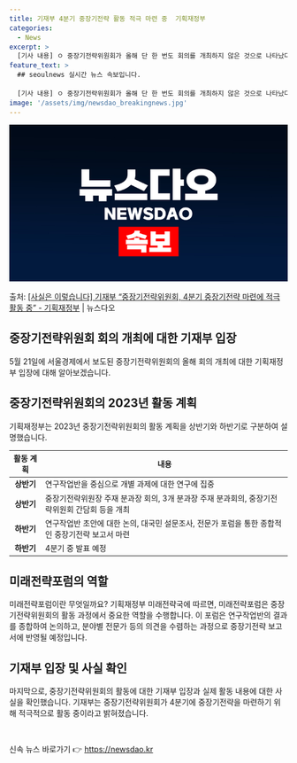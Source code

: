 ```yaml
---
title: 기재부 4분기 중장기전략 활동 적극 마련 중  기획재정부
categories:
  - News
excerpt: >
  [기사 내용] ㅇ 중장기전략위원회가 올해 단 한 번도 회의를 개최하지 않은 것으로 나타났다. ㅇ 지난해 7월…
feature_text: >
  ## seoulnews 실시간 뉴스 속보입니다.

  [기사 내용] ㅇ 중장기전략위원회가 올해 단 한 번도 회의를 개최하지 않은 것으로 나타났다. ㅇ 지난해 7월…
image: '/assets/img/newsdao_breakingnews.jpg'
---
```


![뉴스다오 속보](/assets/img/newsdao_breakingnews.jpg)

<p>출처: <a href="https://newsdao.kr/3868" rel="dofollow">[사실은 이렇습니다] 기재부 “중장기전략위원회, 4분기 중장기전략 마련에 적극 활동 중” - 기획재정부</a> | 뉴스다오</p>

<h2 data-ke-size="size26">중장기전략위원회 회의 개최에 대한 기재부 입장</h2>
<p data-ke-size="size16">5월 21일에 서울경제에서 보도된 중장기전략위원회의 올해 회의 개최에 대한 기획재정부 입장에 대해 알아보겠습니다.</p>

<h2 data-ke-size="size24">중장기전략위원회의 2023년 활동 계획</h2>
<p data-ke-size="size16">기획재정부는 2023년 중장기전략위원회의 활동 계획을 상반기와 하반기로 구분하여 설명했습니다.</p>
<table>
	<thead>
		<tr>
			<th><b>활동 계획</b></th>
			<th><b>내용</b></th>
		</tr>
	</thead>
	<tbody>
		<tr>
			<td style="text-align: center; height: 17px;"><b>상반기</b></td>
			<td>연구작업반을 중심으로 개별 과제에 대한 연구에 집중</td>
		</tr>
		<tr>
			<td style="text-align: center; height: 17px;"><b>상반기</b></td>
			<td>중장기전략위원장 주재 분과장 회의, 3개 분과장 주재 분과회의, 중장기전략위원회 간담회 등을 개최</td>
		</tr>
		<tr>
			<td style="text-align: center; height: 17px;"><b>하반기</b></td>
			<td>연구작업반 초안에 대한 논의, 대국민 설문조사, 전문가 포럼을 통한 종합적인 중장기전략 보고서 마련</td>
		</tr>
		<tr>
			<td style="text-align: center; height: 17px;"><b>하반기</b></td>
			<td>4분기 중 발표 예정</td>
		</tr>
	</tbody>
</table>

<h2 data-ke-size="size24">미래전략포럼의 역할</h2>
<p data-ke-size="size16">미래전략포럼이란 무엇일까요? 기획재정부 미래전략국에 따르면, 미래전략포럼은 중장기전략위원회의 활동 과정에서 중요한 역할을 수행합니다. 이 포럼은 연구작업반의 결과를 종합하여 논의하고, 분야별 전문가 등의 의견을 수렴하는 과정으로 중장기전략 보고서에 반영될 예정입니다.</p>

<h2 data-ke-size="size24">기재부 입장 및 사실 확인</h2>
<p data-ke-size="size16">마지막으로, 중장기전략위원회의 활동에 대한 기재부 입장과 실제 활동 내용에 대한 사실을 확인했습니다. 기재부는 중장기전략위원회가 4분기에 중장기전략을 마련하기 위해 적극적으로 활동 중이라고 밝혀졌습니다.</p>
<p data-ke-size="size16">&nbsp;</p> 

신속 뉴스 바로가기 👉 <a href="https://newsdao.kr" rel="dofollow">https://newsdao.kr</a>


